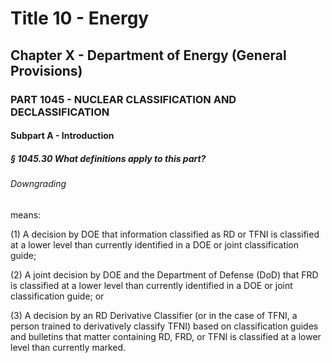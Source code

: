 
# Title 10 - Energy
## Chapter X - Department of Energy (General Provisions)
### PART 1045 - NUCLEAR CLASSIFICATION AND DECLASSIFICATION
#### Subpart A - Introduction
##### § 1045.30 What definitions apply to this part?
###### Downgrading

means:

(1) A decision by DOE that information classified as RD or TFNI is classified at a lower level than currently identified in a DOE or joint classification guide;

(2) A joint decision by DOE and the Department of Defense (DoD) that FRD is classified at a lower level than currently identified in a DOE or joint classification guide; or

(3) A decision by an RD Derivative Classifier (or in the case of TFNI, a person trained to derivatively classify TFNI) based on classification guides and bulletins that matter containing RD, FRD, or TFNI is classified at a lower level than currently marked.

